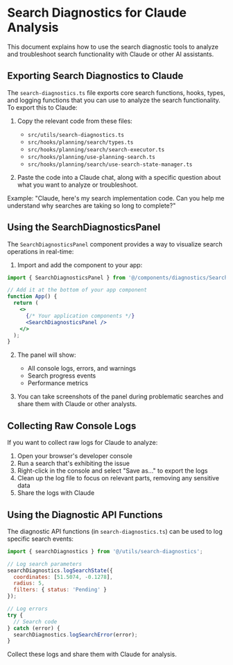 
# Search Diagnostics for Claude Analysis

This document explains how to use the search diagnostic tools to analyze and troubleshoot search functionality with Claude or other AI assistants.

## Exporting Search Diagnostics to Claude

The `search-diagnostics.ts` file exports core search functions, hooks, types, and logging functions that you can use to analyze the search functionality. To export this to Claude:

1. Copy the relevant code from these files:
   - `src/utils/search-diagnostics.ts`
   - `src/hooks/planning/search/types.ts`
   - `src/hooks/planning/search/search-executor.ts`
   - `src/hooks/planning/use-planning-search.ts`
   - `src/hooks/planning/search/use-search-state-manager.ts`

2. Paste the code into a Claude chat, along with a specific question about what you want to analyze or troubleshoot.

Example: "Claude, here's my search implementation code. Can you help me understand why searches are taking so long to complete?"

## Using the SearchDiagnosticsPanel

The `SearchDiagnosticsPanel` component provides a way to visualize search operations in real-time:

1. Import and add the component to your app:

```jsx
import { SearchDiagnosticsPanel } from '@/components/diagnostics/SearchDiagnosticsPanel';

// Add it at the bottom of your app component
function App() {
  return (
    <>
      {/* Your application components */}
      <SearchDiagnosticsPanel />
    </>
  );
}
```

2. The panel will show:
   - All console logs, errors, and warnings
   - Search progress events
   - Performance metrics

3. You can take screenshots of the panel during problematic searches and share them with Claude or other analysts.

## Collecting Raw Console Logs

If you want to collect raw logs for Claude to analyze:

1. Open your browser's developer console
2. Run a search that's exhibiting the issue
3. Right-click in the console and select "Save as..." to export the logs
4. Clean up the log file to focus on relevant parts, removing any sensitive data
5. Share the logs with Claude

## Using the Diagnostic API Functions

The diagnostic API functions (in `search-diagnostics.ts`) can be used to log specific search events:

```javascript
import { searchDiagnostics } from '@/utils/search-diagnostics';

// Log search parameters
searchDiagnostics.logSearchState({
  coordinates: [51.5074, -0.1278],
  radius: 5,
  filters: { status: 'Pending' }
});

// Log errors
try {
  // Search code
} catch (error) {
  searchDiagnostics.logSearchError(error);
}
```

Collect these logs and share them with Claude for analysis.
